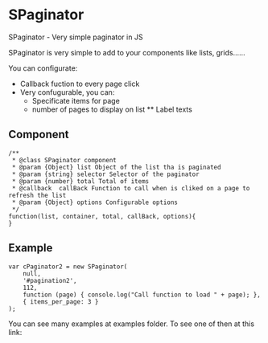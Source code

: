 SPaginator
==========

SPaginator - Very simple paginator in JS

SPaginator is very simple to add to your components like lists, grids......

You can configurate:

* Callback fuction to every page click
* Very confugurable, you can:
	* Specificate items for page
	* number of pages to display on list
** Label texts

## Component

```
/**
 * @class SPaginator component
 * @param {Object} list Object of the list tha is paginated
 * @param {string} selector Selector of the paginator 
 * @param {number} total Total of items
 * @callback  callBack Function to call when is cliked on a page to refresh the list
 * @param {Object} options Configurable options
 */
function(list, container, total, callBack, options){
}
```

## Example

```
var cPaginator2 = new SPaginator(
    null,
    '#pagination2',
    112,
    function (page) { console.log("Call function to load " + page); },
    { items_per_page: 3 }
);
```


You can see many examples at examples folder.
To see one of then at this link: 